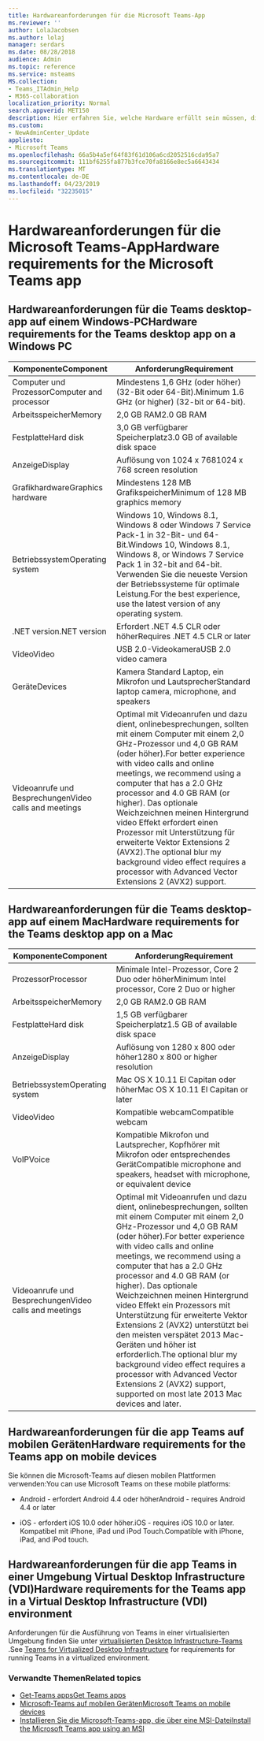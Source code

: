 ```yaml
---
title: Hardwareanforderungen für die Microsoft Teams-App
ms.reviewer: ''
author: LolaJacobsen
ms.author: lolaj
manager: serdars
ms.date: 08/28/2018
audience: Admin
ms.topic: reference
ms.service: msteams
MS.collection:
- Teams_ITAdmin_Help
- M365-collaboration
localization_priority: Normal
search.appverid: MET150
description: Hier erfahren Sie, welche Hardware erfüllt sein müssen, die zum Installieren und Ausführen von Microsoft-Teams erforderlich sind.
ms.custom:
- NewAdminCenter_Update
appliesto:
- Microsoft Teams
ms.openlocfilehash: 66a5b4a5ef64f83f61d106a6cd2052516cda95a7
ms.sourcegitcommit: 111bf6255fa877b3fce70fa8166e8ec5a6643434
ms.translationtype: MT
ms.contentlocale: de-DE
ms.lasthandoff: 04/23/2019
ms.locfileid: "32235015"
---
```

# <a name="hardware-requirements-for-the-microsoft-teams-app"></a><span data-ttu-id="8ef28-103">Hardwareanforderungen für die Microsoft Teams-App</span><span class="sxs-lookup"><span data-stu-id="8ef28-103">Hardware requirements for the Microsoft Teams app</span></span>

## <a name="hardware-requirements-for-the-teams-desktop-app-on-a-windows-pc"></a><span data-ttu-id="8ef28-104">Hardwareanforderungen für die Teams desktop-app auf einem Windows-PC</span><span class="sxs-lookup"><span data-stu-id="8ef28-104">Hardware requirements for the Teams desktop app on a Windows PC</span></span>

|<span data-ttu-id="8ef28-105">**Komponente**</span><span class="sxs-lookup"><span data-stu-id="8ef28-105">**Component**</span></span>|<span data-ttu-id="8ef28-106">**Anforderung**</span><span class="sxs-lookup"><span data-stu-id="8ef28-106">**Requirement**</span></span>  |
|---------|---------|
|<span data-ttu-id="8ef28-107">Computer und Prozessor</span><span class="sxs-lookup"><span data-stu-id="8ef28-107">Computer and processor</span></span>    | <span data-ttu-id="8ef28-108">Mindestens 1,6 GHz (oder höher) (32-Bit oder 64-Bit).</span><span class="sxs-lookup"><span data-stu-id="8ef28-108">Minimum 1.6 GHz (or higher) (32-bit or 64-bit).</span></span>        |
|<span data-ttu-id="8ef28-109">Arbeitsspeicher</span><span class="sxs-lookup"><span data-stu-id="8ef28-109">Memory</span></span>     |    <span data-ttu-id="8ef28-110">2,0 GB RAM</span><span class="sxs-lookup"><span data-stu-id="8ef28-110">2.0 GB RAM</span></span>     |
|<span data-ttu-id="8ef28-111">Festplatte</span><span class="sxs-lookup"><span data-stu-id="8ef28-111">Hard disk</span></span>    | <span data-ttu-id="8ef28-112">3,0 GB verfügbarer Speicherplatz</span><span class="sxs-lookup"><span data-stu-id="8ef28-112">3.0 GB of available disk space</span></span>        |
|<span data-ttu-id="8ef28-113">Anzeige</span><span class="sxs-lookup"><span data-stu-id="8ef28-113">Display</span></span>    |   <span data-ttu-id="8ef28-114">Auflösung von 1024 x 768</span><span class="sxs-lookup"><span data-stu-id="8ef28-114">1024 x 768 screen resolution</span></span> |
|<span data-ttu-id="8ef28-115">Grafikhardware</span><span class="sxs-lookup"><span data-stu-id="8ef28-115">Graphics hardware</span></span> |  <span data-ttu-id="8ef28-116">Mindestens 128 MB Grafikspeicher</span><span class="sxs-lookup"><span data-stu-id="8ef28-116">Minimum of 128 MB graphics memory</span></span>
|<span data-ttu-id="8ef28-117">Betriebssystem</span><span class="sxs-lookup"><span data-stu-id="8ef28-117">Operating system</span></span>  |    <span data-ttu-id="8ef28-118">Windows 10, Windows 8.1, Windows 8 oder Windows 7 Service Pack-1 in 32-Bit- und 64-Bit.</span><span class="sxs-lookup"><span data-stu-id="8ef28-118">Windows 10, Windows 8.1, Windows 8, or Windows 7 Service Pack 1 in 32-bit and 64-bit.</span></span> <span data-ttu-id="8ef28-119">Verwenden Sie die neueste Version der Betriebssysteme für optimale Leistung.</span><span class="sxs-lookup"><span data-stu-id="8ef28-119">For the best experience, use the latest version of any operating system.</span></span>|
|<span data-ttu-id="8ef28-120">.NET version</span><span class="sxs-lookup"><span data-stu-id="8ef28-120">.NET version</span></span>    |  <span data-ttu-id="8ef28-121">Erfordert .NET 4.5 CLR oder höher</span><span class="sxs-lookup"><span data-stu-id="8ef28-121">Requires .NET 4.5 CLR or later</span></span>       |
|<span data-ttu-id="8ef28-122">Video</span><span class="sxs-lookup"><span data-stu-id="8ef28-122">Video</span></span>    |  <span data-ttu-id="8ef28-123">USB 2.0-Videokamera</span><span class="sxs-lookup"><span data-stu-id="8ef28-123">USB 2.0 video camera</span></span>       |
|<span data-ttu-id="8ef28-124">Geräte</span><span class="sxs-lookup"><span data-stu-id="8ef28-124">Devices</span></span>    |   <span data-ttu-id="8ef28-125">Kamera Standard Laptop, ein Mikrofon und Lautsprecher</span><span class="sxs-lookup"><span data-stu-id="8ef28-125">Standard laptop camera, microphone, and speakers</span></span>    | 
|<span data-ttu-id="8ef28-126">Videoanrufe und Besprechungen</span><span class="sxs-lookup"><span data-stu-id="8ef28-126">Video calls and meetings</span></span> | <span data-ttu-id="8ef28-127">Optimal mit Videoanrufen und dazu dient, onlinebesprechungen, sollten mit einem Computer mit einem 2,0 GHz-Prozessor und 4,0 GB RAM (oder höher).</span><span class="sxs-lookup"><span data-stu-id="8ef28-127">For better experience with video calls and online meetings, we recommend using a computer that has a 2.0 GHz processor and 4.0 GB RAM (or higher).</span></span> <span data-ttu-id="8ef28-128">Das optionale Weichzeichnen meinen Hintergrund video Effekt erfordert einen Prozessor mit Unterstützung für erweiterte Vektor Extensions 2 (AVX2).</span><span class="sxs-lookup"><span data-stu-id="8ef28-128">The optional blur my background video effect requires a processor with Advanced Vector Extensions 2 (AVX2) support.</span></span>

## <a name="hardware-requirements-for-the-teams-desktop-app-on-a-mac"></a><span data-ttu-id="8ef28-129">Hardwareanforderungen für die Teams desktop-app auf einem Mac</span><span class="sxs-lookup"><span data-stu-id="8ef28-129">Hardware requirements for the Teams desktop app on a Mac</span></span>

|<span data-ttu-id="8ef28-130">**Komponente**</span><span class="sxs-lookup"><span data-stu-id="8ef28-130">**Component**</span></span>|<span data-ttu-id="8ef28-131">**Anforderung**</span><span class="sxs-lookup"><span data-stu-id="8ef28-131">**Requirement**</span></span>  |
|---------|---------|
|<span data-ttu-id="8ef28-132">Prozessor</span><span class="sxs-lookup"><span data-stu-id="8ef28-132">Processor</span></span>    | <span data-ttu-id="8ef28-133">Minimale Intel-Prozessor, Core 2 Duo oder höher</span><span class="sxs-lookup"><span data-stu-id="8ef28-133">Minimum Intel processor, Core 2 Duo or higher</span></span> |
|<span data-ttu-id="8ef28-134">Arbeitsspeicher</span><span class="sxs-lookup"><span data-stu-id="8ef28-134">Memory</span></span>     |   <span data-ttu-id="8ef28-135">2,0 GB RAM</span><span class="sxs-lookup"><span data-stu-id="8ef28-135">2.0 GB RAM</span></span>      |
|<span data-ttu-id="8ef28-136">Festplatte</span><span class="sxs-lookup"><span data-stu-id="8ef28-136">Hard disk</span></span>    |   <span data-ttu-id="8ef28-137">1,5 GB verfügbarer Speicherplatz</span><span class="sxs-lookup"><span data-stu-id="8ef28-137">1.5 GB of available disk space</span></span>      |
|<span data-ttu-id="8ef28-138">Anzeige</span><span class="sxs-lookup"><span data-stu-id="8ef28-138">Display</span></span>    | <span data-ttu-id="8ef28-139">Auflösung von 1280 x 800 oder höher</span><span class="sxs-lookup"><span data-stu-id="8ef28-139">1280 x 800 or higher resolution</span></span>    |
|<span data-ttu-id="8ef28-140">Betriebssystem</span><span class="sxs-lookup"><span data-stu-id="8ef28-140">Operating system</span></span>  |    <span data-ttu-id="8ef28-141">Mac OS X 10.11 El Capitan oder höher</span><span class="sxs-lookup"><span data-stu-id="8ef28-141">Mac OS X 10.11 El Capitan or later</span></span>     |
|<span data-ttu-id="8ef28-142">Video</span><span class="sxs-lookup"><span data-stu-id="8ef28-142">Video</span></span>  |    <span data-ttu-id="8ef28-143">Kompatible webcam</span><span class="sxs-lookup"><span data-stu-id="8ef28-143">Compatible webcam</span></span>     |
|<span data-ttu-id="8ef28-144">VoIP</span><span class="sxs-lookup"><span data-stu-id="8ef28-144">Voice</span></span>    |  <span data-ttu-id="8ef28-145">Kompatible Mikrofon und Lautsprecher, Kopfhörer mit Mikrofon oder entsprechendes Gerät</span><span class="sxs-lookup"><span data-stu-id="8ef28-145">Compatible microphone and speakers, headset with microphone, or equivalent device</span></span>       |
|<span data-ttu-id="8ef28-146">Videoanrufe und Besprechungen</span><span class="sxs-lookup"><span data-stu-id="8ef28-146">Video calls and meetings</span></span> | <span data-ttu-id="8ef28-147">Optimal mit Videoanrufen und dazu dient, onlinebesprechungen, sollten mit einem Computer mit einem 2,0 GHz-Prozessor und 4,0 GB RAM (oder höher).</span><span class="sxs-lookup"><span data-stu-id="8ef28-147">For better experience with video calls and online meetings, we recommend using a computer that has a 2.0 GHz processor and 4.0 GB RAM (or higher).</span></span> <span data-ttu-id="8ef28-148">Das optionale Weichzeichnen meinen Hintergrund video Effekt ein Prozessors mit Unterstützung für erweiterte Vektor Extensions 2 (AVX2) unterstützt bei den meisten verspätet 2013 Mac-Geräten und höher ist erforderlich.</span><span class="sxs-lookup"><span data-stu-id="8ef28-148">The optional blur my background video effect requires a processor with Advanced Vector Extensions 2 (AVX2) support, supported on most late 2013 Mac devices and later.</span></span>

## <a name="hardware-requirements-for-the-teams-app-on-mobile-devices"></a><span data-ttu-id="8ef28-149">Hardwareanforderungen für die app Teams auf mobilen Geräten</span><span class="sxs-lookup"><span data-stu-id="8ef28-149">Hardware requirements for the Teams app on mobile devices</span></span>

<span data-ttu-id="8ef28-150">Sie können die Microsoft-Teams auf diesen mobilen Plattformen verwenden:</span><span class="sxs-lookup"><span data-stu-id="8ef28-150">You can use Microsoft Teams on these mobile platforms:</span></span>

- <span data-ttu-id="8ef28-151">Android - erfordert Android 4.4 oder höher</span><span class="sxs-lookup"><span data-stu-id="8ef28-151">Android - requires Android 4.4 or later</span></span>

- <span data-ttu-id="8ef28-152">iOS - erfordert iOS 10.0 oder höher.</span><span class="sxs-lookup"><span data-stu-id="8ef28-152">iOS - requires iOS 10.0 or later.</span></span> <span data-ttu-id="8ef28-153">Kompatibel mit iPhone, iPad und iPod Touch.</span><span class="sxs-lookup"><span data-stu-id="8ef28-153">Compatible with iPhone, iPad, and iPod touch.</span></span>

## <a name="hardware-requirements-for-the-teams-app-in-a-virtual-desktop-infrastructure-vdi-environment"></a><span data-ttu-id="8ef28-154">Hardwareanforderungen für die app Teams in einer Umgebung Virtual Desktop Infrastructure (VDI)</span><span class="sxs-lookup"><span data-stu-id="8ef28-154">Hardware requirements for the Teams app in a Virtual Desktop Infrastructure (VDI) environment</span></span>

<span data-ttu-id="8ef28-155">Anforderungen für die Ausführung von Teams in einer virtualisierten Umgebung finden Sie unter [virtualisierten Desktop Infrastructure-Teams](teams-for-vdi.md) .</span><span class="sxs-lookup"><span data-stu-id="8ef28-155">See [Teams for Virtualized Desktop Infrastructure](teams-for-vdi.md) for requirements for running Teams in a virtualized environment.</span></span> 

### <a name="related-topics"></a><span data-ttu-id="8ef28-156">Verwandte Themen</span><span class="sxs-lookup"><span data-stu-id="8ef28-156">Related topics</span></span>
- [<span data-ttu-id="8ef28-157">Get-Teams apps</span><span class="sxs-lookup"><span data-stu-id="8ef28-157">Get Teams apps</span></span>](get-clients.md)
- [<span data-ttu-id="8ef28-158">Microsoft-Teams auf mobilen Geräten</span><span class="sxs-lookup"><span data-stu-id="8ef28-158">Microsoft Teams on mobile devices</span></span>](https://support.office.com/article/Microsoft-Teams-on-mobile-devices-2ACBCF73-8FD4-4929-9B31-AE403B88C2D3)
- [<span data-ttu-id="8ef28-159">Installieren Sie die Microsoft-Teams-app, die über eine MSI-Datei</span><span class="sxs-lookup"><span data-stu-id="8ef28-159">Install the Microsoft Teams app using an MSI</span></span>](msi-deployment.md)
